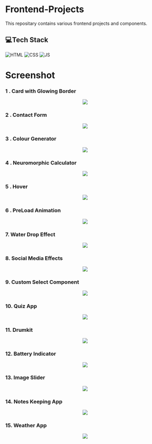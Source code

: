 # Frontend-Projects
This repositary contains various frontend projects and components.

## 💻Tech Stack
 
 
  
![HTML](https://img.shields.io/badge/html5%20-%23E34F26.svg?&style=for-the-badge&logo=html5&logoColor=white)
![CSS](https://img.shields.io/badge/css3%20-%231572B6.svg?&style=for-the-badge&logo=css3&logoColor=white)
![JS](https://img.shields.io/badge/javascript%20-%23323330.svg?&style=for-the-badge&logo=javascript&logoColor=%23F7DF1E)

# Screenshot 

### 1 . Card with Glowing Border

<p align="center">
    <a href="https://github.com/neha030"><img src="https://github.com/neha030/Frontend-Projects/blob/main/Screenshots/Card%20with%20Glowing%20Border.png" /></a>
</p>


### 2 . Contact Form 

<p align="center">
    <a href="https://github.com/neha030"><img src="https://github.com/neha030/Frontend-Projects/blob/main/Screenshots/Contact%20Form.png" /></a>
</p>


### 3 . Colour Generator 

<p align="center">
    <a href="https://github.com/neha030"><img src="https://github.com/neha030/Frontend-Projects/blob/main/Screenshots/Colour%20Generator.png" /></a>
</p>


### 4 .  Neuromorphic Calculator

<p align="center">
    <a href="https://github.com/neha030"><img src="https://github.com/neha030/Frontend-Projects/blob/main/Screenshots/Neuromorphic%20Calculator.png" /></a>
</p>


### 5 .  Hover

<p align="center">
    <a href="https://github.com/neha030"><img src="https://github.com/neha030/Frontend-Projects/blob/main/Screenshots/Hover.png" /></a>
</p>


### 6 .  PreLoad Animation

<p align="center">
    <a href="https://github.com/neha030"><img src="https://github.com/neha030/Frontend-Projects/blob/main/Screenshots/PreLoad%20Animation.png" /></a>
</p>


### 7. Water Drop Effect 

<p align="center">
    <a href="https://github.com/neha030"><img src="https://github.com/neha030/Frontend-Projects/blob/main/Screenshots/Water%20drop%20effect.png" /></a>
</p>


### 8. Social Media Effects 

<p align="center">
    <a href="https://github.com/neha030"><img src="https://github.com/neha030/Frontend-Projects/blob/main/Screenshots/Social%20Media%20Effects.png" /></a>
</p>



### 9.  Custom Select Component

<p align="center">
    <a href="https://github.com/neha030"><img src="https://github.com/neha030/Frontend-Projects/blob/main/Screenshots/Custom%20Select%20Component.png" /></a>
</p>


### 10.  Quiz App

<p align="center">
    <a href="https://github.com/neha030"><img src="https://github.com/neha030/Frontend-Projects/blob/main/Screenshots/Quiz%20App.png" /></a>
</p>


### 11.  Drumkit

<p align="center">
    <a href="https://github.com/neha030"><img src="https://github.com/neha030/Frontend-Projects/blob/main/Screenshots/DrumKit.png" /></a>
</p>


### 12.  Battery Indicator

<p align="center">
    <a href="https://github.com/neha030"><img src="https://github.com/neha030/Frontend-Projects/blob/main/Screenshots/Battery%20Indicator.png" /></a>
</p>


### 13.  Image Slider 

<p align="center">
    <a href="https://github.com/neha030"><img src="https://github.com/neha030/Frontend-Projects/blob/main/Screenshots/Image%20Slider.png" /></a>
</p>


### 14.  Notes Keeping App 


<p align="center">
    <a href="https://github.com/neha030"><img src="https://github.com/neha030/Frontend-Projects/blob/main/Screenshots/Notes%20Keeping%20Website.png" /></a>
</p>


### 15.  Weather App 


<p align="center">
    <a href="https://github.com/neha030"><img src="https://github.com/neha030/Frontend-Projects/blob/main/Screenshots/Weather-App.png" /></a>
</p>



